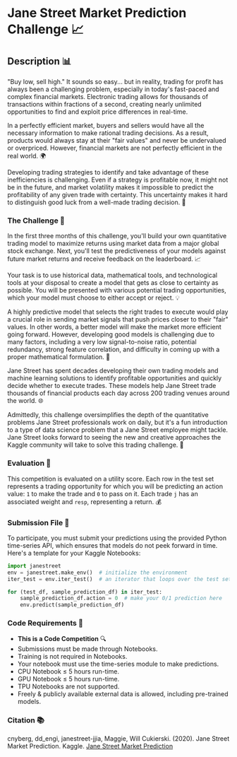 # Jane Street Market Prediction Challenge 📈

## Description 📊

"Buy low, sell high." It sounds so easy... but in reality, trading for profit has always been a challenging problem, especially in today's fast-paced and complex financial markets. Electronic trading allows for thousands of transactions within fractions of a second, creating nearly unlimited opportunities to find and exploit price differences in real-time.

In a perfectly efficient market, buyers and sellers would have all the necessary information to make rational trading decisions. As a result, products would always stay at their "fair values" and never be undervalued or overpriced. However, financial markets are not perfectly efficient in the real world. 🌍

Developing trading strategies to identify and take advantage of these inefficiencies is challenging. Even if a strategy is profitable now, it might not be in the future, and market volatility makes it impossible to predict the profitability of any given trade with certainty. This uncertainty makes it hard to distinguish good luck from a well-made trading decision. 🤔

### The Challenge 🎯

In the first three months of this challenge, you'll build your own quantitative trading model to maximize returns using market data from a major global stock exchange. Next, you'll test the predictiveness of your models against future market returns and receive feedback on the leaderboard. 📈

Your task is to use historical data, mathematical tools, and technological tools at your disposal to create a model that gets as close to certainty as possible. You will be presented with various potential trading opportunities, which your model must choose to either accept or reject. 💡

A highly predictive model that selects the right trades to execute would play a crucial role in sending market signals that push prices closer to their "fair" values. In other words, a better model will make the market more efficient going forward. However, developing good models is challenging due to many factors, including a very low signal-to-noise ratio, potential redundancy, strong feature correlation, and difficulty in coming up with a proper mathematical formulation. 🧠

Jane Street has spent decades developing their own trading models and machine learning solutions to identify profitable opportunities and quickly decide whether to execute trades. These models help Jane Street trade thousands of financial products each day across 200 trading venues around the world. 🌐

Admittedly, this challenge oversimplifies the depth of the quantitative problems Jane Street professionals work on daily, but it's a fun introduction to a type of data science problem that a Jane Street employee might tackle. Jane Street looks forward to seeing the new and creative approaches the Kaggle community will take to solve this trading challenge. 🚀

### Evaluation 🏅

This competition is evaluated on a utility score. Each row in the test set represents a trading opportunity for which you will be predicting an action value: `1` to make the trade and `0` to pass on it. Each trade `j` has an associated weight and `resp`, representing a return. 💰

### Submission File 📂

To participate, you must submit your predictions using the provided Python time-series API, which ensures that models do not peek forward in time. Here's a template for your Kaggle Notebooks:

```python
import janestreet
env = janestreet.make_env()  # initialize the environment
iter_test = env.iter_test()  # an iterator that loops over the test set

for (test_df, sample_prediction_df) in iter_test:
    sample_prediction_df.action = 0  # make your 0/1 prediction here
    env.predict(sample_prediction_df)
```

### Code Requirements 📝

- **This is a Code Competition** 🔍
- Submissions must be made through Notebooks.
- Training is not required in Notebooks.
- Your notebook must use the time-series module to make predictions.
- CPU Notebook ≤ 5 hours run-time.
- GPU Notebook ≤ 5 hours run-time.
- TPU Notebooks are not supported.
- Freely & publicly available external data is allowed, including pre-trained models.

### Citation 📚

cnyberg, dd_engi, janestreet-jjia, Maggie, Will Cukierski. (2020). Jane Street Market Prediction. Kaggle. [Jane Street Market Prediction](https://kaggle.com/competitions/jane-street-market-prediction)
